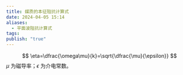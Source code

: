 ```yaml
---
title: 媒质的本征阻抗计算式
date: 2024-04-05 15:14
aliases:
  - 平面波阻抗计算式
tags: 
publish: "true"
---
```

$$
\eta=\dfrac{\omega\mu}{k}=\sqrt{\dfrac{\mu}{\epsilon}}
$$
$\mu$ 为磁导率；$\epsilon$ 为介电常数。
